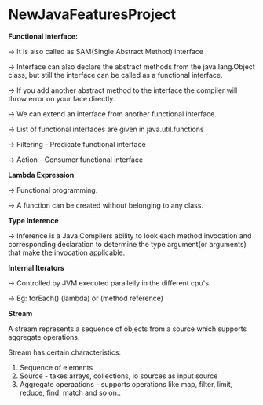 # NewJavaFeaturesProject
**Functional Interface:**

-> It is also called as SAM(Single Abstract Method) interface

-> Interface can also declare the abstract methods from the java.lang.Object class, but still the interface can be called as a functional interface.

-> If you add another abstract method to the interface the compiler will throw error on your face directly.

-> We can extend an interface from another functional interface.

-> List of functional interfaces are given in java.util.functions

-> Filtering - Predicate functional interface

-> Action - Consumer functional interface


**Lambda Expression**

-> Functional programming. 

-> A function can be created without belonging to any class.


**Type Inference**

-> Inference is a Java Compilers ability to look each method invocation and corresponding declaration to determine the type argument(or arguments) that make the invocation applicable.

**Internal Iterators**


-> Controlled by JVM executed parallelly in the different cpu's.

-> Eg: forEach() (lambda) or (method reference)


**Stream**

A stream represents a sequence of objects from a source which supports aggregate operations.


Stream has certain characteristics:

1. Sequence of elements 
2. Source - takes arrays, collections, io sources as input source
3. Aggregate operaations - supports operations like map, filter, limit, reduce, find, match and so on..

